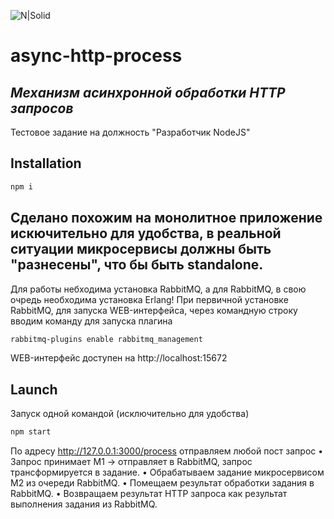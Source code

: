 ![N|Solid](https://avatars.githubusercontent.com/u/95017876?s=48&v=4)
# async-http-process
## _Mеханизм асинхронной обработки HTTP запросов_
Тестовое задание на должность "Разработчик NodeJS"
## Installation
```sh
npm i
```
## Сделано похожим на монолитное приложение искючительно для удобства, в реальной ситуации микросервисы должны быть "разнесены", что бы быть standalone.

Для работы небходима установка RabbitMQ, а для RabbitMQ, в свою очредь необходима установка Erlang!
При первичной установке RabbitMQ, для запуска WEB-интерфейса, через командную строку вводим команду для запуска плагина
```sh
rabbitmq-plugins enable rabbitmq_management
```
WEB-интерфейс доступен на http://localhost:15672

## Launch
Запуск одной командой (исключительно для удобства)
```sh 
npm start
```
По адресу http://127.0.0.1:3000/process отправляем любой пост запрос
• Запрос принимает M1 -> отправляет в RabbitMQ, запрос трансформируется в задание.
• Обрабатываем задание микросервисом М2 из очереди RabbitMQ.
• Помещаем результат обработки задания в RabbitMQ.
• Возвращаем результат HTTP запроса как результат выполнения задания из RabbitMQ.


